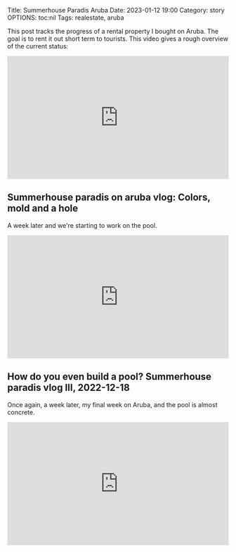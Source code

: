 Title: Summerhouse Paradis Aruba
Date: 2023-01-12 19:00 
Category: story
OPTIONS: toc:nil
Tags: realestate, aruba

<style>
.video{
    width: 100%;
    height: 20em;
}
</style>

This post tracks the progress of a rental property I bought on Aruba.
The goal is to rent it out short term to tourists.
This video gives a rough overview of the current status:

<iframe class="video" src="https://www.youtube.com/embed/V4p4mF6N4pc" title="YouTube video player" frameborder="0" allow="accelerometer; autoplay; clipboard-write; encrypted-media; gyroscope; picture-in-picture; web-share" allowfullscreen></iframe>

##  Summerhouse paradis on aruba vlog: Colors, mold and a hole 
A week later and we're starting to work on the pool.

<iframe class="video" src="https://www.youtube.com/embed/cyyV7WXNnEE" title="YouTube video player" frameborder="0" allow="accelerometer; autoplay; clipboard-write; encrypted-media; gyroscope; picture-in-picture; web-share" allowfullscreen></iframe>

##  How do you even build a pool? Summerhouse paradis vlog III, 2022-12-18 
Once again, a week later, my final week on Aruba,
and the pool is almost concrete.

<iframe  class="video" src="https://www.youtube.com/embed/ck1uogmzXjE" title="YouTube video player" frameborder="0" allow="accelerometer; autoplay; clipboard-write; encrypted-media; gyroscope; picture-in-picture; web-share" allowfullscreen></iframe>

